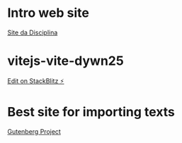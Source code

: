 # Intro web site

[Site da Disciplina](https://sites.google.com/usp.br/webdev)

# vitejs-vite-dywn25

[Edit on StackBlitz ⚡️](https://stackblitz.com/edit/vitejs-vite-dywn25)

# Best site for importing texts

[Gutenberg Project](https://www.gutenberg.org/ebooks/search/?query=Machado+de+Assis&submit_search=Go%21)
